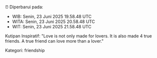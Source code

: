 ⏰ Diperbarui pada:
- WIB: Senin, 23 Juni 2025 19.58.48 UTC
- WITA: Senin, 23 Juni 2025 20.58.48 UTC
- WIT: Senin, 23 Juni 2025 21.58.48 UTC

Kutipan Inspiratif:
"Love is not only made for lovers. It is also made 4 true friends. A true friend can love more than a lover."


Kategori: friendship

